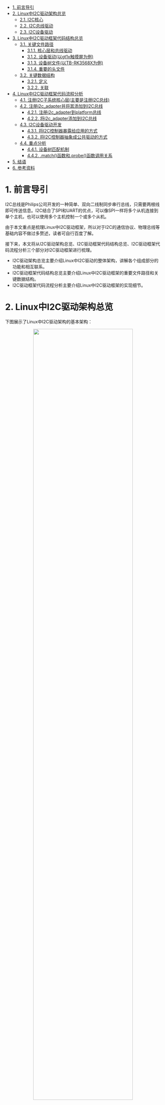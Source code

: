 - [1. 前言导引](#1-前言导引)
- [2. Linux中I2C驱动架构总览](#2-linux中i2c驱动架构总览)
	- [2.1. I2C核心](#21-i2c核心)
	- [2.2. I2C总线驱动](#22-i2c总线驱动)
	- [2.3. I2C设备驱动](#23-i2c设备驱动)
- [3. Linux中I2C驱动框架代码结构总览](#3-linux中i2c驱动框架代码结构总览)
	- [3.1. 关键文件路径](#31-关键文件路径)
		- [3.1.1. 核心层和总线驱动](#311-核心层和总线驱动)
		- [3.1.2. 设备驱动(以gt1x触摸屏为例)](#312-设备驱动以gt1x触摸屏为例)
		- [3.1.3. 设备树文件(以TB-RK3568X为例)](#313-设备树文件以tb-rk3568x为例)
		- [3.1.4. 重要的头文件](#314-重要的头文件)
	- [3.2. 关键数据结构](#32-关键数据结构)
		- [3.2.1. 定义](#321-定义)
		- [3.2.2. 关联](#322-关联)
- [4. Linux中I2C驱动框架代码流程分析](#4-linux中i2c驱动框架代码流程分析)
	- [4.1. 注册I2C子系统核心层(主要是注册I2C总线)](#41-注册i2c子系统核心层主要是注册i2c总线)
	- [4.2. 注册i2c_adapter并将其添加到I2C总线](#42-注册i2c_adapter并将其添加到i2c总线)
		- [4.2.1. 注册i2c_adapter到platform总线](#421-注册i2c_adapter到platform总线)
		- [4.2.2. 将i2c_adapter添加到I2C总线](#422-将i2c_adapter添加到i2c总线)
	- [4.3. I2C设备驱动开发](#43-i2c设备驱动开发)
		- [4.3.1. 将I2C控制器暴露给应用的方式](#431-将i2c控制器暴露给应用的方式)
		- [4.3.2. 将I2C控制器抽象成公共驱动的方式](#432-将i2c控制器抽象成公共驱动的方式)
	- [4.4. 重点分析](#44-重点分析)
		- [4.4.1. 设备树匹配机制](#441-设备树匹配机制)
		- [4.4.2. .match()函数和.probe()函数调用关系](#442-match函数和probe函数调用关系)
- [5. 结语](#5-结语)
- [6. 参考资料](#6-参考资料)
<div STYLE="page-break-after: always;"></div>

# 1. 前言导引

I2C总线是Philips公司开发的一种简单、双向二线制同步串行总线，只需要两根线即可传送信息。I2C结合了SPI和UART的优点，可以像SPI一样将多个从机连接到单个主机，也可以使用多个主机控制一个或多个从机。

由于本文重点是梳理Linux中I2C驱动框架，所以对于I2C的通信协议、物理总线等基础内容不做过多赘述，读者可自行百度了解。

接下来，本文将从I2C驱动架构总览、I2C驱动框架代码结构总览、I2C驱动框架代码流程分析三个部分对I2C驱动框架进行梳理。

- I2C驱动架构总览主要介绍Linux中I2C驱动的整体架构，讲解各个组成部分的功能和相互联系。
- I2C驱动框架代码结构总览主要介绍Linux中I2C驱动框架的重要文件路径和关键数据结构。
- I2C驱动框架代码流程分析主要介绍Linux中I2C驱动框架的实现细节。

<div STYLE="page-break-after: always;"></div>

# 2. Linux中I2C驱动架构总览

下图展示了Linux中I2C驱动架构的基本架构：

<center>
<img src="https://github.com/zjn-astonishe/Linux_Share/blob/master/Image/image/Linux%E8%AE%BE%E5%A4%87%E9%A9%B1%E5%8A%A8%E5%BC%80%E5%8F%91%E8%AF%A6%E8%A7%A3/Linux%E5%86%85%E6%A0%B8%E9%87%8CI2C%E5%AD%90%E7%B3%BB%E7%BB%9F%E8%BD%AF%E4%BB%B6%E6%A1%86%E6%9E%B6%E5%9B%BE.png?raw=true" width="80%" />
</center>

对于南向开发而言，只需关注架构的内核空间部分。在《Linux设备驱动开发详解》一书第15章《Linux I2C核心、总线与设备驱动》中，将Linux内核里的I2C子系统分为核心、总线驱动和设备驱动三部分。

## 2.1. I2C核心

I2C核心提供了I2C总线驱动和I2C设备驱动注册和注销的方法，I2C通信方法上层的与具体适配器无关的代码，以及探测设备、检测设备地址的上层代码。I2C总线驱动和设备驱动之间依赖于I2C核心作为纽带。

## 2.2. I2C总线驱动

I2C总线驱动是对SoC中I2C控制器的软件实现(i2c_algorithm)。提供I2C控制器与从设备间完成数据通信的能力(i2c_adapter)。对应软件架构图中硬件抽象层部分和硬件实现控制层。

## 2.3. I2C设备驱动

I2C设备驱动(客户驱动)是对I2C从设备的软件实现。对应软件架构图中的驱动层。

<div STYLE="page-break-after: always;"></div>

# 3. Linux中I2C驱动框架代码结构总览

## 3.1. 关键文件路径
### 3.1.1. 核心层和总线驱动

<pre>
~/Documents/OpenHarmony/out/kernel/src_tmp/linux-5.10/drivers/i2c/
├── algos               // i2c_algorithm相关，通信算法
├── busses              // i2c_adapter相关，已经编写好的各种向i2c核心层注册的适配器，与I2C总线驱动相关
├── muxes
├── i2c-boardinfo.c     // i2c静态声明i2c设备的文件，设备树出现后已经不太使用。
├── i2c-core-acpi.c     // 以下i2c-core-*.c对应老版本的i2c-core.c，对应I2C核心，由内核开发者实现的，与硬件无关的代码。主要为其他各部分提供操作接口，在其内部通过结构体里面的函数指针调用硬件相关信息，即结构体里面函数指针的函数在设备加载的时候初始化。
├── i2c-core-base.c
├── i2c-core.h
├── i2c-core-of.c
├── i2c-core-slave.c
├── i2c-core-smbus.c
├── i2c-dev.c           // 为i2c_adapter实现了设备文件功能，只是提供了通用的read()、write()和ioctl()等接口，供应用层直接控制I2C控制器访问I2C设备的存储空间或寄存器。
├── i2c-mux.c
├── i2c-slave-eeprom.c
├── i2c-slave-testunit.c
├── i2c-smbus.c         // 实现smbus协议的扩展文件
├── i2c-stub.c
├── Kconfig
└── Makefile
</pre>

### 3.1.2. 设备驱动(以gt1x触摸屏为例)
<pre>
~/Documents/OpenHarmony/out/kernel/src_tmp/linux-5.10/drivers/input/touchscreen/gt1x/
├── gt1x.c              // gt1x触摸屏设备驱动主要代码位置
├── gt1x_cfg.h
├── gt1x_extents.c
├── gt1x_firmware.h
├── gt1x_generic.c      // gt1x触摸屏设备驱动主要代码位置
├── gt1x_generic.h
├── gt1x.h
├── gt1x_tools.c
├── gt1x_update.c
├── GT5688_Config_20170713_1080_1920.cfg
└── Makefile
</pre>

### 3.1.3. 设备树文件(以TB-RK3568X为例)

<pre>
~/Documents/OpenHarmony/out/kernel/src_tmp/linux-5.10/arch/arm64/boot/dts/rockchip/
├── ...
├── rk3568-toybrick-x0-linux.dts
├── rk3568.dtsi
├── rk3568-linux.dtsi
├── rk3568-toybrick-mipi-tx0-beiqicloud.dtsi
├── ...
</pre>

### 3.1.4. 重要的头文件

<pre>
~/Documents/OpenHarmony/out/kernel/src_tmp/linux-5.10/include/linux/
├── ...
├── device.h
├── ...
├── i2c.h
├── of.h
├── of_device.h
├── ...
</pre>

## 3.2. 关键数据结构

### 3.2.1. 定义

数据结构|文件路径|描述
:-:|:-:|:-:|
`i2c_adapter`|`/drivers/i2c/busses/i2c-core-base.c`|用于识别物理I2Cs总线以及访问该总线所需的访问算法
`i2c_algorithm`|`/include/linux/i2c.h`|I2C通信方法
`i2c_msg`|`/usr/include/linux/i2c.h`|i2c_algorithm中通信函数的基本单位
`i2c_driver`|`/include/linux/i2c.h`|I2C设备驱动
`i2c_client`|`/include/linux/i2c.h`|I2C从机设备
`i2c_bus_type`|`/drivers/i2c/i2c-core-base.c`|I2C总线


### 3.2.2. 关联

下图解释了上述结构体之间的关联。在I2C设备驱动注册的过程中，会调用i2c_driver的匹配函数`match()`与i2c_client(在i2c_adapter注册过程中解析设备树信息生成)进行匹配，匹配成功则调用`probe()`函数完成驱动注册的收尾工作。设备驱动可通过i2c_adapter中提供的i2c_algorithm，构造i2c_msg与I2C设备通信，完成控制操作。

<center>
<img src="https://github.com/zjn-astonishe/Linux_Share/blob/master/Image/image/Linux%E8%AE%BE%E5%A4%87%E9%A9%B1%E5%8A%A8%E5%BC%80%E5%8F%91%E8%AF%A6%E8%A7%A3/%E5%85%B3%E9%94%AE%E6%95%B0%E6%8D%AE%E7%BB%93%E6%9E%84%E4%B9%8B%E9%97%B4%E5%85%B3%E8%81%94.png?raw=true" width="40%" />
</center>

<div STYLE="page-break-after: always;"></div>

# 4. Linux中I2C驱动框架代码流程分析

<center>
<img src="https://github.com/zjn-astonishe/Linux_Share/blob/master/Image/image/Linux%E8%AE%BE%E5%A4%87%E9%A9%B1%E5%8A%A8%E5%BC%80%E5%8F%91%E8%AF%A6%E8%A7%A3/%E5%9B%BE%E7%89%872.png?raw=true" width="100%" />
</center>


每一个i2c_adapter对应一条实际的I2C总线。I2C总线上挂载着多个I2C设备实物，每个I2C设备对应一个i2c_client。一般来说，一个i2c_driver可以匹配多个i2c_client，而一个i2c_client只能匹配一个i2c_driver。i2c_driver会给每个I2C设备注册设备节点(以字符设备节点为例)，向用户层提供标准操作接口，如`write()/read()/ioctl()`。通过调用i2c_adapter提供的通信方法i2c_algorithm，完成对I2C设备的操作。

根据上图展示的I2C驱动框架可以总结出构建流程如下：

## 4.1. 注册I2C子系统核心层(主要是注册I2C总线)

如果要在系统启动时便能享受到I2C总线的相关服务，就需要调用`i2c_init()`函数。该函数通过`postcore_initcall(i2c_init)`被放置在内核中的`initcall2.init`段处，这和驱动开发中调用`module_init()`类似。于是，在内核启动时，系统调用`do_initcall()`函数，根据指针数组`initcall_levels[2]`找到`__initcall2_start`指针。由`vmlinux.lds.h`可知，该指针指向`initcall2.init`段的起始地址，系统依次取出段中的每个函数指针并执行，从而使得系统能享受到I2C总线的相关服务。同样，编译进内核的驱动程序都通过这种方式完成启动并提供服务，具体可以查询“Linux的initcall机制”进行了解。

```C
/* /drivers/i2c/i2c-core-base.c */
static int __init i2c_init(void)
{
	int retval;
	...
	retval = bus_register(&i2c_bus_type);       // 注册I2C总线，成功返回值为0
	if (retval)		// 如果注册失败
		return retval;
	...
	return 0;
...
}
```

`i2c_init()`函数中，最重要的便是调用`bus_register(&i2c_bus_type)`函数完成I2C总线的注册。

`i2c_bus_type`是一个`bus_type`结构体变量，它重载了`bus_type`结构体中的几个成员指针变量，其中最重要的是总线名称`.name`以及两个函数指针——`.match()`和`.probe()`。

```C
/* /drivers/i2c/i2c-core-base.c */
struct bus_type i2c_bus_type = {
	.name		= "i2c",
	.match		= i2c_device_match,         // 负责总线上的device和driver匹配
	.probe		= i2c_device_probe,         // 在匹配成功后会执行以完成注册的收尾工作
	.remove		= i2c_device_remove,
	.shutdown	= i2c_device_shutdown,
};
EXPORT_SYMBOL_GPL(i2c_bus_type);        // 模块导出，可供其他模块使用
```

当任何一个i2c_driver或者i2c_client注册到I2C总线时，I2C总线都会调用`i2c_device_match()`函数对i2c_driver和i2c_client进行匹配。

```C
/* /drivers/i2c/i2c-core-base.c */
static int i2c_device_match(struct device *dev, struct device_driver *drv)
{
	struct i2c_client	*client = i2c_verify_client(dev);
	struct i2c_driver	*driver;

	/* Attempt an OF style match */
	if (i2c_of_match_device(drv->of_match_table, client))
		return 1;

	/* Then ACPI style match */
	if (acpi_driver_match_device(dev, drv))
		return 1;

	driver = to_i2c_driver(drv);                    // 找到i2c_driver

	/* Finally an I2C match */
	if (i2c_match_id(driver->id_table, client))     // 用i2c_driver的id_table和device匹配。驱动名多个，但设备名只有一个，说明一个驱动可以对应多个设备(尤其是同一类型)
		return 1;

	return 0;
}
```

`i2c_device_match()`函数提供了三种匹配方式，它们执行顺序的先后代表了匹配优先级的高低。
- `i2c_of_match_device`是设备树的匹配方式，具有最高的优先级。
- `acpi_driver_match_device`是acpi(高级设置与电源管理)的匹配方式。
- `i2c_match_id`则是通过注册i2c_driver结构体变量时提供的id_table进行匹配。

如今设备树匹配方式已经成为主流，后文将对其进行重点介绍。而acpi匹配方式使用较少且较复杂，所以下面只简单了解一下在设备树匹配方式产生之前，主要采用的匹配方式`i2c_match_id`。

```C
const struct i2c_device_id *i2c_match_id(const struct i2c_device_id *id,
						const struct i2c_client *client)
{
	if (!(id && client))	// 要求设备和驱动的设备号表都非空
		return NULL;
	// 循环比对
	while (id->name[0]) {
		if (strcmp(client->name, id->name) == 0)
			return id;
		id++;
	}
	return NULL;
}
```

匹配成功后，I2C总线在后续会调用`i2c_device_probe()`函数完成相应注册的收尾工作。

除了被重载的几个成员指针变量，`bus_type`结构体中还有一个关键成员变量`*p`。通过I2C驱动框架图可以知道，I2C总线上分别存储了i2c_driver链和i2c_client链来实现对驱动和设备的管理。`*p`是一个`subsys_private`结构体变量，所包含的成员`klist_devices`和`klist_drivers`分别对应了i2c_client链和i2c_driver链，在`bus_register()`中调用`klist_init()`函数进行初始化。

```C
/* /include/linux/device/bus.h */
struct bus_type {
	const char		*name;
	...
	int (*match)(struct device *dev, struct device_driver *drv);
	int (*probe)(struct device *dev);
	int (*remove)(struct device *dev);
	void (*shutdown)(struct device *dev);
	...
	struct subsys_private *p;
	...
};
/* /drivers/base/base.h */
struct subsys_private {
	...
	struct klist klist_devices;		// i2c_client链(对于I2C总线来说)
	struct klist klist_drivers;		// i2c_driver链(对于I2C总线来说)
	...
};
/* /include/linux/device/bus.c */
int bus_register(struct bus_type *bus)
{
	...
	struct subsys_private *priv;
	...
	klist_init(&priv->klist_devices, klist_devices_get, klist_devices_put);		// 初始化i2c_client链
	klist_init(&priv->klist_drivers, NULL, NULL);	// 初始化i2c_driver链
	...
}
```

## 4.2. 注册i2c_adapter并将其添加到I2C总线

`i2c_adapter`在硬件上对应SoC的I2C控制器，在内核中被认为是一个设备，而其对应驱动即是总线驱动。它向接在I2C控制器上的I2C设备提供在I2C总线上通信的基础方法，通过操作SoC的I2C控制器相关的寄存器实现数据收发。

### 4.2.1. 注册i2c_adapter到platform总线

如果要在系统启动时便能享受到I2C总线的相关服务，就需要调用`i2c_init()`函数。该函数通过`postcore_initcall(i2c_init)`被放置在内核中的`initcall2.init`段处，这和驱动开发中调用`module_init()`类似。于是，在内核启动时，系统调用`do_initcall()`函数，根据指针数组`initcall_levels[2]`找到`__initcall2_start`指针。由`vmlinux.lds.h`可知，该指针指向`initcall2.init`段的起始地址，系统依次取出段中的每个函数指针并执行，从而使得系统能享受到I2C总线的相关服务。同样，编译进内核的驱动程序都通过这种方式完成启动并提供服务，具体可以查询“Linux的initcall机制”进行了解。

`i2c_adapter`一般通过两种方法注册：

- 一种做法是为I2C适配器创建一个platform设备注册到`platform_bus_type`总线上与I2C适配器的platform驱动匹配，在驱动的probe函数中向I2C总线添加`i2c_adapter`和提供`i2c_algorithm`通信方法。
- 另一种做法是I2C适配器作为pci设备注册到PCI总线上与I2C适配器的pci驱动匹配，在驱动的probe函数中向i2c_bus_type添加`i2c_adapter`和提供`i2c_algorithm`通信方法。

以TB-RK3568X为例，RK平台采用的是第一种方法。总线驱动的文件存储在路径`/drivers/i2c/busses`中，RK平台的总线驱动文件为`i2c-rk3x.c`。

结合4.1可知，编译进内核的驱动程序要在系统启动后为系统提供服务，则需事先将`init()`函数加入到内核的特定段中。驱动程序对应的`init()`函数是`module_init()`，对应放置的位置是内核中的`initcall6.init`段(据此，也可知内核是先注册总线，后注册驱动)。

为了提高代码的重用性，消除多余的样板文件。当module_init和module_exit都不做任何特殊操作时，调用宏定义函数 `module_platform_driver` 替换 `module_init` 和 `module_exit` (实际还要调用一次宏定义函数 `module_driver` 才能完成替换)。

```C
/* /include/linux/platform_device.h */
#define module_platform_driver(__platform_driver) \

    module_driver(__platform_driver, platform_driver_register, \
            platform_driver_unregister)
			
/* /include/linux/device/driver.h */
/**
 * @__driver: driver name
 * @__register: register function for this driver type
 * @__unregister: unregister function for this driver type
 * @...: Additional arguments to be passed to __register and __unregister.
 */
#define module_driver(__driver, __register, __unregister, ...) \
static int __init __driver##_init(void) \
{ \

    return __register(&(__driver) , ##__VA_ARGS__); \

} \
module_init(__driver##_init); \
static void __exit __driver##_exit(void) \
{ \

    __unregister(&(__driver) , ##__VA_ARGS__); \

} \
module_exit(__driver##_exit); 

/* /drivers/i2c/busses/i2c-rk3x.c */
module_platform_driver(rk3x_i2c_driver);	// 注册i2c_adapter的platform_driver
```

`rk3x_i2c_driver`是一个`platform_driver`类型的结构体变量，重载了`*driver`结构体的部分变量(最重要的是匹配表`of_match_table`)和两个函数指针`.probe()`和`.remove()`。

```C
/* /drivers/i2c/busses/i2c-rk3x.c */
static struct platform_driver rk3x_i2c_driver = {
	.probe   = rk3x_i2c_probe,
	.remove  = rk3x_i2c_remove,
	.driver  = {
		.name  = "rk3x-i2c",
		.of_match_table = rk3x_i2c_match,
		.pm = &rk3x_i2c_pm_ops,
	},
};
```

`module_init()`调用`platform_driver_register(rk3x_i2c_driver)`向platform总线注册总线驱动。后续流程匹配和调用收尾工作与I2C总线类似，就不做赘述。

```C
/* /drivers/i2c/busses/i2c-rk3x.c */
/**
 * @param pdev: 即i2c_adapter，相当于是挂载在platform总线上的platform_device。
 */
static int rk3x_i2c_probe(struct platform_device *pdev)
{
    struct device_node *np = pdev->dev.of_node;	// i2c_adapter对应的设备节点
    const struct of_device_id *match;	// 匹配表
    struct rk3x_i2c *i2c;	// 声明一个rk3x_i2c的适配器结构体，是i2c_adapter的进一步封装，相当于面向对象中的继承
    ...
    /**
     * 采用devm_kzalloc与kzalloc相比，优点在于不用考虑释放问题，由内核完成内存回收工作
     * devm_kzalloc — Resource-managed kzalloc
     * @param pdev: 申请内存的目标设备
     * @param gftp: 申请内存的类型标志，标识内存分配器将要采取的行为。其中GFP_KERNEL最常用，五内存可用时可引起休眠。
     * @return: 成功返回首地址，失败返回NULL
     * 为适配器结构体申请内存，为后续实例化完成基础工作。
     */
    i2c = devm_kzalloc(&pdev->dev, sizeof(struct rk3x_i2c), GFP_KERNEL); 
    if (!i2c)	// 申请失败
        return -ENOMEM; 
	...
    // i2c_adapter部分成员初始化
    // 名字
    strlcpy(i2c->adap.name, "rk3x-i2c", sizeof(i2c->adap.name));
    // 拥有者
    i2c->adap.owner = THIS_MODULE;
    // 通信方法
    i2c->adap.algo = &rk3x_i2c_algorithm;
    i2c->adap.algo_data = i2c;
    i2c->adap.retries = 3;
    i2c->adap.dev.of_node = np;		
    i2c->adap.dev.parent = &pdev->dev;
    i2c->dev = &pdev->dev;
	...
    // 向I2C总线添加i2c_adapter，重点
    ret = i2c_add_adapter(&i2c->adap);
    if (ret < 0)
        goto err_clk_notifier;
    return 0;
	...
}
```

阅读注册收尾时被调用的`rk3x_i2c_probe()`函数源码可以知道，该函数负责将i2c_adapter和platform_device联系起来。并在对i2c_adapter各项参数进行配置后，将i2c_adapter添加到I2C总线。

参数配置中比较重要的是`rk3x_i2c_algorithm`，因为每家芯片厂商SoC内部的I2C控制器是不一样的，所以 `i2c_algorithm` 中直接涉及硬件层面上的代码都是由芯片商提供。例如：对I2C控制器的寄存器操作。 `i2c_algorithm` 提供的通信函数控制适配器产生特定的访问信号，虽然不同的I2C总线控制器被抽象成不同的 `i2c_adapter` ，但是如果操作方式相同，则可以共享同一个 `i2c_algorithm` 。

```C
/* /drivers/i2c/busses/i2c-rk3x.c */
static const struct i2c_algorithm rk3x_i2c_algorithm = {
    .master_xfer		= rk3x_i2c_xfer,            // 通信方法，如果不支持I2C访问，则为NULL
    .master_xfer_atomic	= rk3x_i2c_xfer_polling,            // 通信方法，在atomic context环境下使用。比如在关机之前、所有中断都关闭的情况下，用来访问电源管理芯片
    .functionality		= rk3x_i2c_func,            // 检测通信方法支持的功能或协议，设备驱动一般会调用这个回调来确认适配器支持的协议类型
}; 
```

### 4.2.2. 将i2c_adapter添加到I2C总线

4.2.1末尾提到：在`rk3x_i2c_probe()`的最后，调用了I2C核心层为总线驱动开放的添加适配器至I2C总线的接口函数`i2c_add_adapter()`。该函数的主要作用有两个：
- 将对应的I2C总线的id分配给i2c_adapter。因为一个Soc内部通常会有多个I2C控制器，而所有I2C控制器实际都公用同一份总线驱动代码。
- 解析由i2c_adapter控制的每一个从设备，并构建出i2c_client。设备驱动加载运行需要i2c_client才能继续。

```C
/* /drivers/i2c/i2c-core-base.c */
/**
 * i2c_add_adapter - declare i2c adapter, use dynamic bus number
 * @adapter: the adapter to add
 * Context: can sleep
 *
 * This routine is used to declare an I2C adapter when its bus number
 * doesn't matter or when its bus number is specified by an dt alias.
 * Examples of bases when the bus number doesn't matter: I2C adapters
 * dynamically added by USB links or PCI plugin cards.
 *
 * When this returns zero, a new bus number was allocated and stored
 * in adap->nr, and the specified adapter became available for clients.
 * Otherwise, a negative errno value is returned.
 */
int i2c_add_adapter(struct i2c_adapter *adapter)
{
	struct device *dev = &adapter->dev;
	int id;
    // 对于在设备树定义的i2c适配器，则通过设备树获得总线号(在rk3x_i2c_probe中赋值dev->of_node)
	if (dev->of_node) {
        // 获得总线号，因为总线驱动可以兼容多个同一平台的I2C控制器，一般会在dts里指定。
		id = of_alias_get_id(dev->of_node, "i2c");
        // 如果找到I2C总线号则直接注册
		if (id >= 0) {
			adapter->nr = id;
			return __i2c_add_numbered_adapter(adapter);	// 添加已明确总线号的I2C适配器
		}
	}
	mutex_lock(&core_lock);
    // 为i2c_adapter绑定动态总线号(从i2c_adapter_idr中申请一个可用的总线号)
	id = idr_alloc(&i2c_adapter_idr, adapter,
		       __i2c_first_dynamic_bus_num, 0, GFP_KERNEL);
	mutex_unlock(&core_lock);
	if (WARN(id < 0, "couldn't get idr"))
		return id;
	adapter->nr = id;
	return i2c_register_adapter(adapter);	// 在I2C总线上注册i2c_adapter
}
```

在设备树中有一个叫做aliases的节点，在Linux内核启动的时候，会按如下流程解析这个节点，将节点内的信息加入到全局`aliases_lookup`链表中。
<pre>
start_kernel
	--> setup_arch
		--> unflatten_device_tree
			--> of_alias_scan
				--> of_alias_add
</pre>

`i2c_add_adapter()`提供了两种为i2c_adapter分配id的方法。对于在设备树定义的i2c_adapter，调用`of_alias_get_id()`遍历`aliases_lookup`链表获得明确的I2C总线号，并调用`__i2c_add_numbered_adapter()`函数添加i2c_adapter。否则，从i2c_adapter_idr中申请一个可用的总线号供i2c_adapter添加。

```C
/* /drivers/of/base.c */
int of_alias_get_id(struct device_node *np, const char *stem)
{
	struct alias_prop *app;
	int id = -ENODEV;
	mutex_lock(&of_mutex);
    // 遍历链表aliases_lookup(成员为alias_prop)，逐一对比字符串stem。
	list_for_each_entry(app, &aliases_lookup, link) {
        // 过滤掉dtsi中aliases节点内的非I2C节点
		if (strcmp(app->stem, stem) != 0)
			continue;
        // 如果字符串匹配且找到对应的device_node，则说明获得ID
		if (np == app->np) {
			id = app->id;
			break;
		}
	}
	mutex_unlock(&of_mutex);
	return id;
}
```

无论i2c_adapter是如何获得id的，其最终都是调用`i2c_register_adapter`在I2C总线上注册i2c_adapter。

```C
/* /drivers/i2c/i2c-core-base.c */
static int i2c_register_adapter(struct i2c_adapter *adap)
{
	...
	/* 如果adapter没有name和algo算法，则无法注册 */
	if (WARN(!adap->name[0], "i2c adapter has no name"))
		goto out_list;
	if (!adap->algo) {
		pr_err("adapter '%s': no algo supplied!\n", adap->name);
		goto out_list;
	}
	...
	// 注册到I2C总线
	dev_set_name(&adap->dev, "i2c-%d", adap->nr);
	adap->dev.bus = &i2c_bus_type;
	adap->dev.type = &i2c_adapter_type;

	res = device_register(&adap->dev);	// 将adapter设备添加到I2C总线，生成i2c_client。
	if (res) {
		pr_err("adapter '%s': can't register device (%d)\n", adap->name, res);
		goto out_list;
	}
	...
	/* create pre-declared device nodes */
    // 构建从设备的软件抽象i2c_client，并与adapter建立联系
	of_i2c_register_devices(adap);
	...
	if (adap->nr < __i2c_first_dynamic_bus_num)
		i2c_scan_static_board_info(adap);
	/* Notify drivers */
	mutex_lock(&core_lock);
	bus_for_each_drv(&i2c_bus_type, NULL, adap, __process_new_adapter);		// 匹配机制。遍历整个driver链表，进行i2c_client与i2c_driver的匹配工作
	mutex_unlock(&core_lock);
	return 0;
	...
out_list:
	...
}
```

`i2c_register_adapter()`函数最重要的作用是解析由i2c_adapter控制的每一个从设备，并构建出i2c_client。进而完成i2c_driver和i2c_client的匹配。前者由函数`of_i2c_register_devices()`负责，后者依靠函数`bus_for_each_drv()`实现。

```C
/* /drivers/i2c/i2c-core-of.c */
void of_i2c_register_devices(struct i2c_adapter *adap)
{
	struct device_node *bus, *node;
    // 构建i2c_client
	struct i2c_client *client;
	/* Only register child devices if the adapter has a node pointer set 设备树节点不为空 */
	if (!adap->dev.of_node)
		return;
	dev_dbg(&adap->dev, "of_i2c: walking child nodes\n");
    // 查找设备树节点中名称有直接描述I2C总线的节点，为了缩小查找范围
	bus = of_get_child_by_name(adap->dev.of_node, "i2c-bus");
    // 没找到则从头开始遍历
	if (!bus)
		bus = of_node_get(adap->dev.of_node);
    // 遍历每一个子节点，调用of_i2c_register_device解析设备树节点内容
	for_each_available_child_of_node(bus, node) {
		if (of_node_test_and_set_flag(node, OF_POPULATED))
			continue;

		client = of_i2c_register_device(adap, node);
		if (IS_ERR(client)) {
			dev_err(&adap->dev,
				 "Failed to create I2C device for %pOF\n",
				 node);
			of_node_clear_flag(node, OF_POPULATED);
		}
	}
	of_node_put(bus);
}
```

## 4.3. I2C设备驱动开发

由I2C驱动框架图可知，实现I2C设备驱动通常有两条路径：

### 4.3.1. 将I2C控制器暴露给应用的方式

该方式采用标准的 `file_operations` 字符设备的形式，将 `i2c_adapter` 设备化，在`/dev`目录下创建`i2c-n(n=0, 1, 2...)`设备节点。所实现的驱动可看作是一种" `i2c_driver` 成员函数 + 字符设备驱动"的虚拟驱动，需要由应用层通过 `read()` 、 `write()` 函数根据芯片手册直接对I2C控制器进行配置时序等操作，以实现对从设备的控制。这种方式是把对硬件的具体操作放在应用层去实现，适合用来快速测试一款I2C设备的功能，或者在 `i2c_driver` 工作不正常的时候排查具体是设备驱动工作问题还是主机驱动工作问题。并不能作为主流的开发方式。详细可见 `.../OpenHarmony/out/kernel/src_tmp/linux-5.10/drivers/i2c/i2c-dev.c` 。

### 4.3.2. 将I2C控制器抽象成公共驱动的方式

该方式是把所有代码都放在驱动层实现，直接向应用层提供最终结果，即应用层甚至可以不知道I2C的存在。例如电容式触摸屏驱动直接向应用层提供 `/dev/input/eventn` 的操作接口，接收上报到应用层的输入事件。而不需要直到具体是怎么上报的，甚至应用层不知道触摸屏是使用I2C总线和主机进行数据交互的。

rk开发板用的触摸屏是汇顶科技的gt1x型电容式触摸屏，驱动代码位于/driver/input/touchscreen/gt1x/gt1x.c，电容触摸屏通过IIC总线与SoC进行通信，利用其自带的触摸IC完成坐标计算后通过IIC将坐标信息传输给SoC，坐标的计算过程不需要SoC的参与，从这个角度上来说，电容触摸屏就是一个挂载到SoC上的IIC slave设备，与通常所说的Sensor是一样的性质。

## 4.4. 重点分析

### 4.4.1. 设备树匹配机制

### 4.4.2. .match()函数和.probe()函数调用关系

<div STYLE="page-break-after: always;"></div>
# 5. 结语

<div STYLE="page-break-after: always;"></div>
# 6. 参考资料